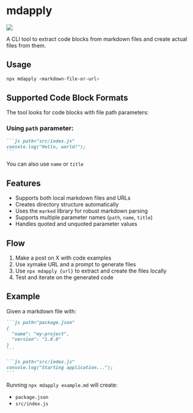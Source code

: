 # mdapply

[![](https://b.lmpify.com)](https://www.lmpify.com/consider-this-result-fwdb1a0)

A CLI tool to extract code blocks from markdown files and create actual files from them.

## Usage

```bash
npx mdapply <markdown-file-or-url>
```

## Supported Code Block Formats

The tool looks for code blocks with file path parameters:

### Using `path` parameter:

````md
```js path="src/index.js"
console.log("Hello, world!");
```
````

You can also use `name` or `title`

## Features

- Supports both local markdown files and URLs
- Creates directory structure automatically
- Uses the `marked` library for robust markdown parsing
- Supports multiple parameter names (`path`, `name`, `title`)
- Handles quoted and unquoted parameter values

## Flow

1. Make a post on X with code examples
2. Use xymake URL and a prompt to generate files
3. Use `npx mdapply {url}` to extract and create the files locally
4. Test and iterate on the generated code

## Example

Given a markdown file with:

````md
```js path="package.json"
{
  "name": "my-project",
  "version": "1.0.0"
}
```

```js path="src/index.js"
console.log("Starting application...");
```
````

Running `npx mdapply example.md` will create:

- `package.json`
- `src/index.js`
